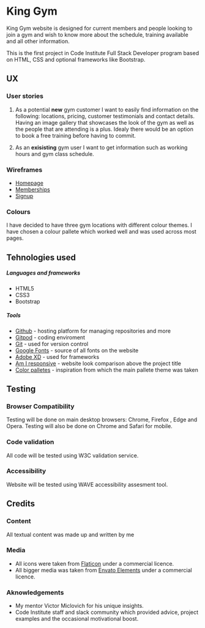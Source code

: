 <!-- Add ami responsive -->

# King Gym

King Gym website is designed for current members and people looking to join a gym and wish to know more about the schedule, training available and all other information.

This is the first project in Code Institute Full Stack Developer program based on HTML, CSS and optional frameworks like Bootstrap.

## UX

### User stories

1. As a potential **new** gym customer I want to easily find information on the following: locations, pricing, customer testimonials and contact details. Having an image gallery that showcases the look of the gym as well as the people that are attending is a plus. Idealy there would be an option to book a free training before having to commit.

2. As an **exisisting** gym user I want to get information such as working hours and gym class schedule.

### Wireframes

- [Homepage](assets/images/homepage.png)
- [Memberships](assets/images/memberships.png)
- [Signup](assets/images/signup.png)

<!-- ### Fonts -->

### Colours

I have decided to have three gym locations with different colour themes. I have chosen a colour pallete which worked well and was used across most pages.

<!-- ## Features -->

## Tehnologies used

##### Languages and frameworks

- HTML5
- CSS3
- Bootstrap

##### Tools

- [Github](https://www.gitpod.io/) - hosting platform for managing repositories and more
- [Gitpod](https://www.gitpod.io/) - coding enviroment
- [Git](https://git-scm.com/) - used for version control
- [Google Fonts](https://fonts.google.com/) - source of all fonts on the website
- [Adobe XD](https://www.adobe.com/ie/products/xd.html) - used for frameworks
- [Am I responsive](http://ami.responsivedesign.is/) - website look comparison above the project title
- [Color palletes](https://colorpalettes.net/) - inspiration from which the main pallete theme was taken

## Testing

<!-- ### Responsiveness -->

### Browser Compatibility

Testing will be done on main desktop browsers: Chrome, Firefox , Edge and Opera.
Testing will also be done on Chrome and Safari for mobile.

### Code validation

All code will be tested using W3C validation service.

### Accessibility

Website will be tested using WAVE accessibility assesment tool.

<!-- ### Bugs -->

<!-- ## Deployment -->

## Credits

### Content

All textual content was made up and written by me

### Media

- All icons were taken from [Flaticon](https://www.flaticon.com/) under a commercial licence.
- All bigger media was taken from [Envato Elements](https://elements.envato.com/) under a commercial licence.

### Aknowledgements

- My mentor Victor Miclovich for his unique insights.
- Code Institute staff and slack community which provided advice, project examples and the occasional motivational boost.
